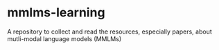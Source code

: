 # mmlms-learning
A repository to collect and read the resources, especially papers, about mutli-modal language models (MMLMs)

